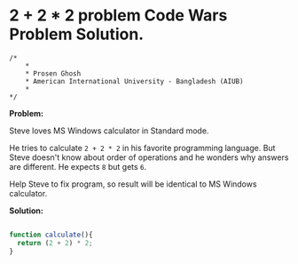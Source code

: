 # 2 + 2 * 2 problem Code Wars Problem Solution.

```
/*
    *
    * Prosen Ghosh
    * American International University - Bangladesh (AIUB)
    *
*/
```

**Problem:**

Steve loves MS Windows calculator in Standard mode.

He tries to calculate `2 + 2 * 2` in his favorite programming language. But Steve doesn't know about order of operations and he wonders why answers are different. He expects `8` but gets `6`.

Help Steve to fix program, so result will be identical to MS Windows calculator.

**Solution:**

```javascript

function calculate(){
  return (2 + 2) * 2;
}

```

